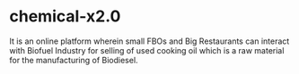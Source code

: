 # chemical-x2.0
It is an online platform wherein small FBOs and Big Restaurants can interact with Biofuel Industry for selling of used cooking oil which is a raw material for the manufacturing of Biodiesel.
